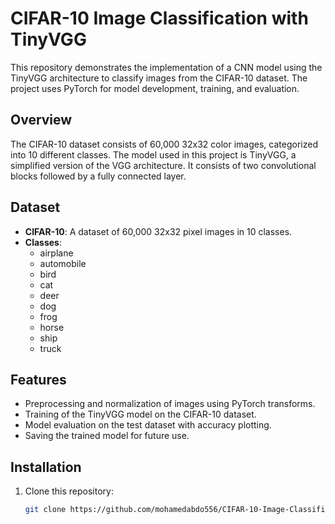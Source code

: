 # CIFAR-10 Image Classification with TinyVGG

This repository demonstrates the implementation of a CNN model using the TinyVGG architecture to classify images from the CIFAR-10 dataset. The project uses PyTorch for model development, training, and evaluation.

## Overview

The CIFAR-10 dataset consists of 60,000 32x32 color images, categorized into 10 different classes. The model used in this project is TinyVGG, a simplified version of the VGG architecture. It consists of two convolutional blocks followed by a fully connected layer.

## Dataset

- **CIFAR-10**: A dataset of 60,000 32x32 pixel images in 10 classes.
- **Classes**:
  - airplane
  - automobile
  - bird
  - cat
  - deer
  - dog
  - frog
  - horse
  - ship
  - truck

## Features

- Preprocessing and normalization of images using PyTorch transforms.
- Training of the TinyVGG model on the CIFAR-10 dataset.
- Model evaluation on the test dataset with accuracy plotting.
- Saving the trained model for future use.

## Installation

1. Clone this repository:
   ```bash
   git clone https://github.com/mohamedabdo556/CIFAR-10-Image-Classification-with-TinyVGG.git
